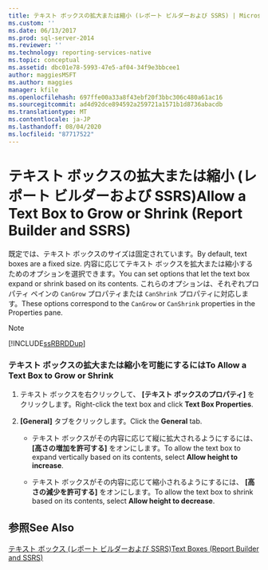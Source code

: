 ```yaml
---
title: テキスト ボックスの拡大または縮小 (レポート ビルダーおよび SSRS) | Microsoft Docs
ms.custom: ''
ms.date: 06/13/2017
ms.prod: sql-server-2014
ms.reviewer: ''
ms.technology: reporting-services-native
ms.topic: conceptual
ms.assetid: dbc01e78-5993-47e5-af04-34f9e3bbcee1
author: maggiesMSFT
ms.author: maggies
manager: kfile
ms.openlocfilehash: 697ffe00a33a8f43ebf20f3bbc306c480a61ac16
ms.sourcegitcommit: ad4d92dce894592a259721a1571b1d8736abacdb
ms.translationtype: MT
ms.contentlocale: ja-JP
ms.lasthandoff: 08/04/2020
ms.locfileid: "87717522"
---
```

# <a name="allow-a-text-box-to-grow-or-shrink-report-builder-and-ssrs"></a><span data-ttu-id="3de0b-102">テキスト ボックスの拡大または縮小 (レポート ビルダーおよび SSRS)</span><span class="sxs-lookup"><span data-stu-id="3de0b-102">Allow a Text Box to Grow or Shrink (Report Builder and SSRS)</span></span>
  <span data-ttu-id="3de0b-103">既定では、テキスト ボックスのサイズは固定されています。</span><span class="sxs-lookup"><span data-stu-id="3de0b-103">By default, text boxes are a fixed size.</span></span> <span data-ttu-id="3de0b-104">内容に応じてテキスト ボックスを拡大または縮小するためのオプションを選択できます。</span><span class="sxs-lookup"><span data-stu-id="3de0b-104">You can set options that let the text box expand or shrink based on its contents.</span></span> <span data-ttu-id="3de0b-105">これらのオプションは、それぞれプロパティ ペインの `CanGrow` プロパティまたは `CanShrink` プロパティに対応します。</span><span class="sxs-lookup"><span data-stu-id="3de0b-105">These options correspond to the `CanGrow` or `CanShrink` properties in the Properties pane.</span></span>  
  
> [!NOTE]  
>  [!INCLUDE[ssRBRDDup](../../includes/ssrbrddup-md.md)]  
  
### <a name="to-allow-a-text-box-to-grow-or-shrink"></a><span data-ttu-id="3de0b-106">テキスト ボックスの拡大または縮小を可能にするには</span><span class="sxs-lookup"><span data-stu-id="3de0b-106">To Allow a Text Box to Grow or Shrink</span></span>  
  
1.  <span data-ttu-id="3de0b-107">テキスト ボックスを右クリックして、 **[テキスト ボックスのプロパティ]** をクリックします。</span><span class="sxs-lookup"><span data-stu-id="3de0b-107">Right-click the text box and click **Text Box Properties**.</span></span>  
  
2.  <span data-ttu-id="3de0b-108">**[General]** タブをクリックします。</span><span class="sxs-lookup"><span data-stu-id="3de0b-108">Click the **General** tab.</span></span>  
  
    -   <span data-ttu-id="3de0b-109">テキスト ボックスがその内容に応じて縦に拡大されるようにするには、 **[高さの増加を許可する]** をオンにします。</span><span class="sxs-lookup"><span data-stu-id="3de0b-109">To allow the text box to expand vertically based on its contents, select **Allow height to increase**.</span></span>  
  
    -   <span data-ttu-id="3de0b-110">テキスト ボックスがその内容に応じて縮小されるようにするには、 **[高さの減少を許可する]** をオンにします。</span><span class="sxs-lookup"><span data-stu-id="3de0b-110">To allow the text box to shrink based on its contents, select **Allow height to decrease**.</span></span>  
  
## <a name="see-also"></a><span data-ttu-id="3de0b-111">参照</span><span class="sxs-lookup"><span data-stu-id="3de0b-111">See Also</span></span>  
 [<span data-ttu-id="3de0b-112">テキスト ボックス (レポート ビルダーおよび SSRS)</span><span class="sxs-lookup"><span data-stu-id="3de0b-112">Text Boxes &#40;Report Builder and SSRS&#41;</span></span>](text-boxes-report-builder-and-ssrs.md)  
  
  
